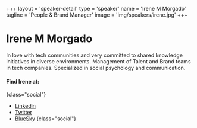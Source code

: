+++
layout = 'speaker-detail'
type = 'speaker'
name = 'Irene M Morgado'
tagline = 'People & Brand Manager'
image = 'img/speakers/irene.jpg'
+++

# Irene M Morgado
In love with tech communities and very committed to shared knowledge initiatives in diverse environments. Management of Talent and Brand teams in tech companies. Specialized in social psychology and communication.

#### Find Irene at:

{class="social"}

- [Linkedin](https://www.linkedin.com/in/irenemmorgado/)
- [Twitter](https://x.com/IrnMM)
- [BlueSky](https://bsky.app/profile/irnmm.bsky.social)
  {class="social"}